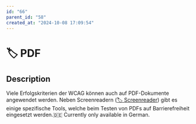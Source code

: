 ```yaml
---
id: "66"
parent_id: "58"
created_at: "2024-10-08 17:09:54"
---
```


# 🏷️ PDF

## Description

Viele Erfolgskriterien der WCAG können auch auf PDF-Dokumente angewendet werden. Neben Screenreadern ([🏷️ Screenreader](/en/tags/screenreader)) gibt es einige spezifische Tools, welche beim Testen von PDFs auf Barrierefreiheit eingesetzt werden.🇩🇪 Currently only available in German.
